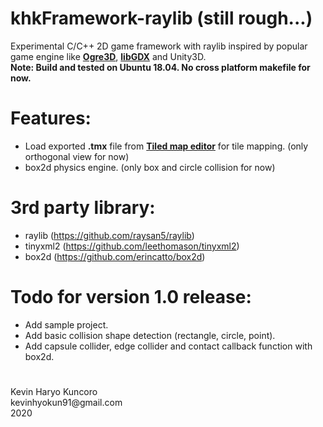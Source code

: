 # khkFramework-raylib (still rough...)
Experimental C/C++ 2D game framework with raylib inspired by popular game engine like **[Ogre3D][1]**, **[libGDX][2]** and Unity3D.
</br>
**Note: Build and tested on Ubuntu 18.04. No cross platform makefile for now.**

# Features:
  - Load exported **.tmx** file from **[Tiled map editor](https://www.mapeditor.org/)** for tile mapping. (only orthogonal view for now)
  - box2d physics engine. (only box and circle collision for now)

# 3rd party library:
  - raylib (https://github.com/raysan5/raylib)
  - tinyxml2 (https://github.com/leethomason/tinyxml2)
  - box2d (https://github.com/erincatto/box2d)

# Todo for version 1.0 release:
  - Add sample project.
  - Add basic collision shape detection (rectangle, circle, point).
  - Add capsule collider, edge collider and contact callback function with box2d.

#
<p>
Kevin Haryo Kuncoro </br>
kevinhyokun91@gmail.com </br>
2020 
</p>

[1]: https://github.com/OGRECave/ogre
[2]: https://github.com/libgdx/libgdx